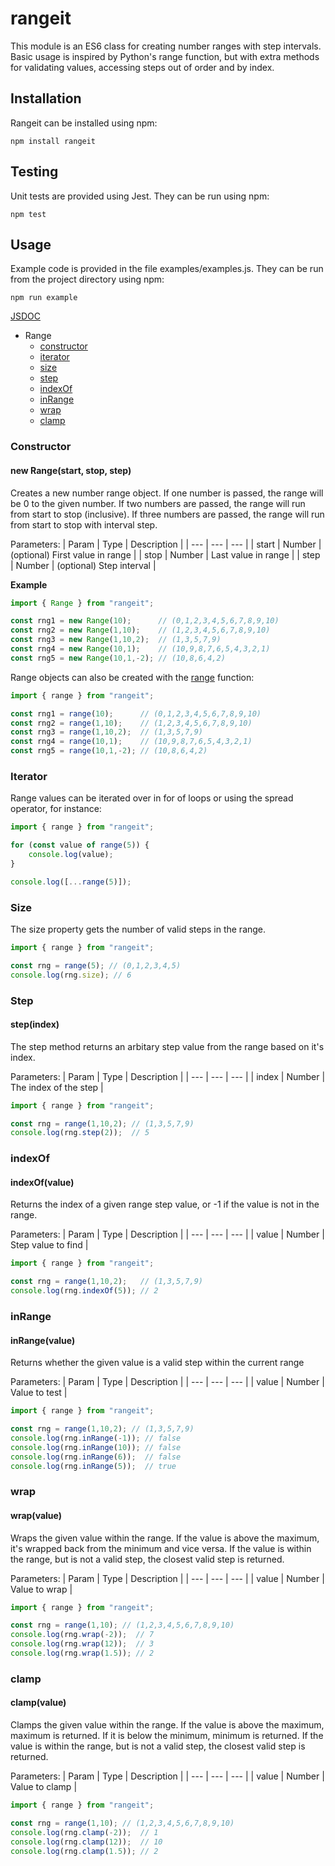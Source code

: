 # rangeit

This module is an ES6 class for creating number ranges with step intervals. Basic usage is inspired by Python's range function, but with extra methods for validating values, accessing steps out of order and by index.


## Installation

Rangeit can be installed using npm:
```
npm install rangeit
```

## Testing

Unit tests are provided using Jest. They can be run using npm:
```
npm test
```

## Usage

Example code is provided in the file examples/examples.js. They can be run from the project directory using npm:
```
npm run example
```

[JSDOC](https://seanyoung247.github.io/rangejs/)

* Range
    * [constructor](#constructor)
    * [iterator](#iterator)
    * [size](#size)
    * [step](#step)
    * [indexOf](#indexof)
    * [inRange](#inrange)
    * [wrap](#wrap)
    * [clamp](#clamp)

### Constructor

#### new Range(start, stop, step)

Creates a new number range object.
If one number is passed, the range will be 0 to the given number.
If two numbers are passed, the range will run from start to stop (inclusive).
If three numbers are passed, the range will run from start to stop with interval step.


Parameters:
| Param | Type | Description |
| --- | --- | --- |
| start | Number | (optional) First value in range |
| stop | Number | Last value in range |
| step | Number | (optional) Step interval |

**Example**
```javascript
import { Range } from "rangeit";

const rng1 = new Range(10);      // (0,1,2,3,4,5,6,7,8,9,10)
const rng2 = new Range(1,10);    // (1,2,3,4,5,6,7,8,9,10)
const rng3 = new Range(1,10,2);  // (1,3,5,7,9)
const rng4 = new Range(10,1);    // (10,9,8,7,6,5,4,3,2,1)
const rng5 = new Range(10,1,-2); // (10,8,6,4,2)
```

Range objects can also be created with the [range](https://seanyoung247.github.io/rangejs/global.html#range) function:
```javascript
import { range } from "rangeit";

const rng1 = range(10);      // (0,1,2,3,4,5,6,7,8,9,10)
const rng2 = range(1,10);    // (1,2,3,4,5,6,7,8,9,10)
const rng3 = range(1,10,2);  // (1,3,5,7,9)
const rng4 = range(10,1);    // (10,9,8,7,6,5,4,3,2,1)
const rng5 = range(10,1,-2); // (10,8,6,4,2)
```

### Iterator

Range values can be iterated over in for of loops or using the spread operator, for instance:
```javascript
import { range } from "rangeit";

for (const value of range(5)) {
    console.log(value);
}

console.log([...range(5)]);
```

### Size

The size property gets the number of valid steps in the range.
```javascript
import { range } from "rangeit";

const rng = range(5); // (0,1,2,3,4,5)
console.log(rng.size); // 6
```

### Step

#### step(index)

The step method returns an arbitary step value from the range based on it's index.

Parameters:
| Param | Type | Description |
| --- | --- | --- |
| index | Number | The index of the step |

```javascript
import { range } from "rangeit";

const rng = range(1,10,2); // (1,3,5,7,9)
console.log(rng.step(2));  // 5
```

### indexOf

#### indexOf(value)

Returns the index of a given range step value, or -1 if the value is not in the range.

Parameters:
| Param | Type | Description |
| --- | --- | --- |
| value | Number | Step value to find |

```javascript
import { range } from "rangeit";

const rng = range(1,10,2);   // (1,3,5,7,9)
console.log(rng.indexOf(5)); // 2 
```

### inRange

#### inRange(value)

Returns whether the given value is a valid step within the current range

Parameters:
| Param | Type | Description |
| --- | --- | --- |
| value | Number | Value to test |

```javascript
import { range } from "rangeit";

const rng = range(1,10,2); // (1,3,5,7,9)
console.log(rng.inRange(-1)); // false
console.log(rng.inRange(10)); // false
console.log(rng.inRange(6));  // false
console.log(rng.inRange(5));  // true
```

### wrap

#### wrap(value)

Wraps the given value within the range. If the value is above the maximum, it's wrapped back from the minimum and vice versa. If the value is within the range, but is not a valid step, the closest valid step is returned.

Parameters:
| Param | Type | Description |
| --- | --- | --- |
| value | Number | Value to wrap |

```javascript
import { range } from "rangeit";

const rng = range(1,10); // (1,2,3,4,5,6,7,8,9,10)
console.log(rng.wrap(-2));  // 7
console.log(rng.wrap(12));  // 3
console.log(rng.wrap(1.5)); // 2
```

### clamp

#### clamp(value)

Clamps the given value within the range. If the value is above the maximum, maximum is returned. If it is below the minimum, minimum is returned. If the value is within the range, but is not a valid step, the closest valid step is returned.

Parameters:
| Param | Type | Description |
| --- | --- | --- |
| value | Number | Value to clamp |

```javascript
import { range } from "rangeit";

const rng = range(1,10); // (1,2,3,4,5,6,7,8,9,10)
console.log(rng.clamp(-2));  // 1
console.log(rng.clamp(12));  // 10
console.log(rng.clamp(1.5)); // 2
```